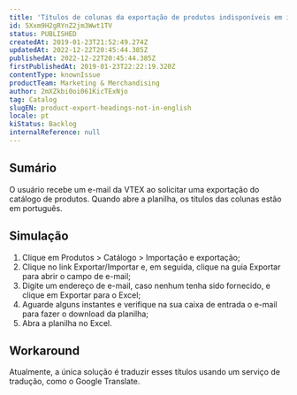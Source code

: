 ```yaml
---
title: 'Títulos de colunas da exportação de produtos indisponíveis em inglês'
id: 5Xxm9H2gRYnZ2jm3Wwt1TV
status: PUBLISHED
createdAt: 2019-01-23T21:52:49.274Z
updatedAt: 2022-12-22T20:45:44.385Z
publishedAt: 2022-12-22T20:45:44.385Z
firstPublishedAt: 2019-01-23T22:22:19.320Z
contentType: knownIssue
productTeam: Marketing & Merchandising
author: 2mXZkbi0oi061KicTExNjo
tag: Catalog
slugEN: product-export-headings-not-in-english
locale: pt
kiStatus: Backlog
internalReference: null
---
```


## Sumário

O usuário recebe um e-mail da VTEX ao solicitar uma exportação do catálogo de produtos. Quando abre a planilha, os títulos das colunas estão em português.

## Simulação

1. Clique em Produtos > Catálogo > Importação e exportação;
2. Clique no link Exportar/Importar e, em seguida, clique na guia Exportar para abrir o campo de e-mail;
3. Digite um endereço de e-mail, caso nenhum tenha sido fornecido, e clique em Exportar para o Excel;
4. Aguarde alguns instantes e verifique na sua caixa de entrada o e-mail para fazer o download da planilha;
5. Abra a planilha no Excel.

## Workaround

Atualmente, a única solução é traduzir esses títulos usando um serviço de tradução, como o Google Translate.

